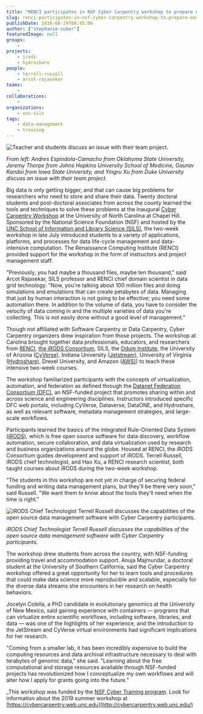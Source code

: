 ```yaml
---
title: "RENCI participates in NSF Cyber Carpentry workshop to prepare early-career researchers"
slug: renci-participates-in-nsf-cyber-carpentry-workshop-to-prepare-early-career-researchers
publishDate: 2018-08-29T08:45:06
author: ["stephanie-suber"]
featuredImage: null
groups:
    - 
projects:
    - irods
    - hydroshare
people:
    - terrell-russell
    - arcot-rajasekar
teams: 
    - 
collaborations:
    - 
organizations:
    - unc-sils
tags:
    - data-management
    - training
---
```


![Teacher and students discuss an issue with their team project.](https://renci.org/wp-content/uploads/2018/08/cyber-carpentry-01.jpg)

_From left: Andres Espindola-Camacho from Oklahoma State University, Jeremy Thorpe from Johns Hopkins University School of Medicine, Gaurav Kandoi from Iowa State University, and Yingru Xu from Duke University discuss an issue with their team project._

Big data is only getting bigger, and that can cause big problems for researchers who need to store and share their data. Twenty doctoral students and post-doctoral associates from across the county learned the tools and techniques to solve these problems at the inaugural [Cyber Carpentry Workshop](http://cybercarpentry.web.unc.edu/) at the University of North Carolina at Chapel Hill. Sponsored by the National Science Foundation (NSF) and hosted by the [UNC School of Information and Library Science (SILS)](https://sils.unc.edu/node/4266), the two-week workshop in late July introduced students to a variety of applications, platforms, and processes for data life-cycle management and data-intensive computation. The Renaissance Computing Institute (RENCI) provided support for the workshop in the form of instructors and project management staff.

"Previously, you had maybe a thousand files, maybe ten thousand," said Arcot Rajasekar, SILS professor and RENCI chief domain scientist in data grid technology. "Now, you're talking about 100 million files and doing simulations and emulations that can create petabytes of data. Managing that just by human interaction is not going to be effective; you need some automation there. In addition to the volume of data, you have to consider the velocity of data coming in and the multiple varieties of data you're collecting. This is not easily done without a good level of management."

Though not affiliated with Software Carpentry or Data Carpentry, Cyber Carpentry organizers drew inspiration from those projects. The workshop at Carolina brought together data professionals, educators, and researchers from [RENCI](https://renci.org/), [the iRODS Consortium](https://www.irods.org/), SILS, the [Odum Institute](https://odum.unc.edu/), the University of Arizona ([CyVerse](https://www.cyverse.org/)), Indiana University ([Jetstream](https://jetstream-cloud.org/)), University of Virginia ([Hydroshare](https://www.hydroshare.org/)), Drexel University, and Amazon ([AWS)](https://aws.amazon.com/)) to teach these intensive two-week courses.

The workshop familiarized participants with the concepts of virtualization, automation, and federation as defined through the [Datanet Federation Consortium (DFC)](http://datafed.org/), an NSF-funded project that promotes sharing within and across science and engineering disciplines. Instructors introduced specific DFC web portals, including CyVerse, Dataverse, DataONE, and Hydroshare, as well as relevant software, metadata management strategies, and large-scale workflows.  

Participants learned the basics of the integrated Rule-Oriented Data System ([iRODS](https://www.irods.org/)), which is free open source software for data discovery, workflow automation, secure collaboration, and data virtualization used by research and business organizations around the globe. Housed at RENCI, the iRODS Consortium guides development and support of iRODS. Terrell Russell, iRODS chief technologist, and Hao Xu, a RENCI research scientist, both taught courses about iRODS during the two-week workshop.

“The students in this workshop are not yet in charge of securing federal funding and writing data management plans, but they’ll be there very soon," said Russell. "We want them to know about the tools they’ll need when the time is right.”

![iRODS Chief Technologist Terrell Russell discusses the capabilities of the open source data management software with Cyber Carpentry participants.](https://renci.org/wp-content/uploads/2018/08/cyber-carpentry-02.jpg)

_iRODS Chief Technologist Terrell Russell discusses the capabilities of the open source data management software with Cyber Carpentry participants._

The workshop drew students from across the country, with NSF-funding providing travel and accommodation support. Anuja Majmundar, a doctoral student at the University of Southern California, said the Cyber Carpentry workshop offered a great opportunity for her to learn tools and procedures that could make data science more reproducible and scalable, especially for the diverse data streams she encounters in her research on health behaviors.

Jocelyn Colella, a PhD candidate in evolutionary genomics at the University of New Mexico, said gaining experience with containers &mdash; programs that can virtualize entire scientific workflows, including software, libraries, and data  &mdash; was one of the highlights of her experience, and the introduction to the JetStream and CyVerse virtual environments had significant implications for her research.

"Coming from a smaller lab, it has been incredibly expensive to build the computing resources and data archival infrastructure necessary to deal with terabytes of genomic data," she said. "Learning about the free computational and storage resources available through NSF-funded projects has revolutionized how I conceptualize my own workflows and will alter how I apply for grants going into the future."

_This workshop was funded by the [NSF Cyber Training program](https://www.nsf.gov/funding/pgm_summ.jsp?pims_id=505342). Look for information about the 2019 summer workshop at [https://cybercarpentry.web.unc.edu](http://cybercarpentry.web.unc.edu/)
